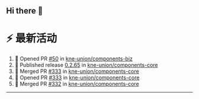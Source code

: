 ## Hi there 👋

<!--

**Here are some ideas to get you started:**

🙋‍♀️ A short introduction - what is your organization all about?
🌈 Contribution guidelines - how can the community get involved?
👩‍💻 Useful resources - where can the community find your docs? Is there anything else the community should know?
🍿 Fun facts - what does your team eat for breakfast?
🧙 Remember, you can do mighty things with the power of [Markdown](https://docs.github.com/github/writing-on-github/getting-started-with-writing-and-formatting-on-github/basic-writing-and-formatting-syntax)
-->


# ⚡ 最新活动

<!--START_SECTION:activity-->
1. 💪 Opened PR [#50](https://github.com/kne-union/components-biz/pull/50) in [kne-union/components-biz](https://github.com/kne-union/components-biz)
2. 🚀 Published release [0.2.65](https://github.com/kne-union/components-core/releases/tag/0.2.65) in [kne-union/components-core](https://github.com/kne-union/components-core)
3. 🎉 Merged PR [#333](https://github.com/kne-union/components-core/pull/333) in [kne-union/components-core](https://github.com/kne-union/components-core)
4. 💪 Opened PR [#333](https://github.com/kne-union/components-core/pull/333) in [kne-union/components-core](https://github.com/kne-union/components-core)
5. 🎉 Merged PR [#332](https://github.com/kne-union/components-core/pull/332) in [kne-union/components-core](https://github.com/kne-union/components-core)
<!--END_SECTION:activity-->

---
